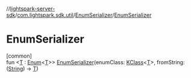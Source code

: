//[lightspark-server-sdk](../../../index.md)/[com.lightspark.sdk.util](../index.md)/[EnumSerializer](index.md)/[EnumSerializer](-enum-serializer.md)

# EnumSerializer

[common]\
fun &lt;[T](index.md) : [Enum](https://kotlinlang.org/api/latest/jvm/stdlib/kotlin/-enum/index.html)&lt;[T](index.md)&gt;&gt; [EnumSerializer](-enum-serializer.md)(enumClass: [KClass](https://kotlinlang.org/api/latest/jvm/stdlib/kotlin.reflect/-k-class/index.html)&lt;[T](index.md)&gt;, fromString: ([String](https://kotlinlang.org/api/latest/jvm/stdlib/kotlin/-string/index.html)) -&gt; [T](index.md))
